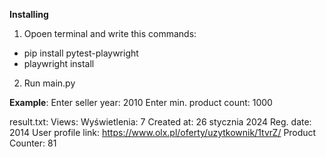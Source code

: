 **Installing**
1. Opoen terminal and write this commands:
 - pip install pytest-playwright
 - playwright install
2. Run main.py

**Example**:
Enter seller year: 2010
Enter min. product count: 1000

result.txt:
Views: Wyświetlenia: 7
Created at: 26 stycznia 2024
Reg. date: 2014
User profile link: https://www.olx.pl/oferty/uzytkownik/1tvrZ/
Product Counter: 81
